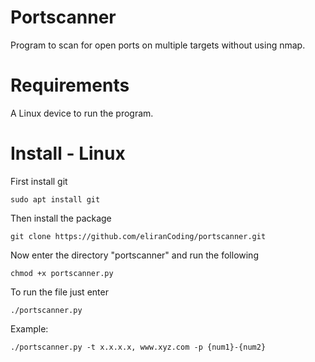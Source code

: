 # Portscanner
Program to scan for open ports on multiple targets without using nmap.

# Requirements
A Linux device to run the program.

# Install - Linux
First install git
```
sudo apt install git
```
Then install the package
```
git clone https://github.com/eliranCoding/portscanner.git
```
Now enter the directory "portscanner" and run the following
```
chmod +x portscanner.py
```
To run the file just enter
```
./portscanner.py
```
Example:
```
./portscanner.py -t x.x.x.x, www.xyz.com -p {num1}-{num2}
```
